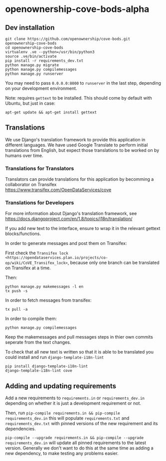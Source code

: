 # openownership-cove-bods-alpha

## Dev installation

    git clone https://github.com/openownership/cove-bods.git openownership-cove-bods
    cd openownership-cove-bods
    virtualenv .ve --python=/usr/bin/python3
    source .ve/bin/activate
    pip install -r requirements_dev.txt
    python manage.py migrate
    python manage.py compilemessages
    python manage.py runserver

You may need to pass `0.0.0.0:8000` to `runserver` in the last step, depending on your development environment.

Note: requires `gettext` to be installed. This should come by default with Ubuntu, but just in case:

```
apt-get update && apt-get install gettext
```

## Translations

We use Django's translation framework to provide this application in different languages.
We have used Google Translate to perform initial translations from English, but expect those translations to be worked on by humans over time.

### Translations for Translators

Translators can provide translations for this application by becomming a collaborator on Transifex https://www.transifex.com/OpenDataServices/cove

### Translations for Developers

For more information about Django's translation framework, see https://docs.djangoproject.com/en/1.8/topics/i18n/translation/

If you add new text to the interface, ensure to wrap it in the relevant gettext blocks/functions.

In order to generate messages and post them on Transifex:

First check the `Transifex lock <https://opendataservices.plan.io/projects/co-op/wiki/CoVE_Transifex_lock>`, because only one branch can be translated on Transifex at a time.

Then:

    python manage.py makemessages -l en
    tx push -s

In order to fetch messages from transifex:

    tx pull -a

In order to compile them:

    python manage.py compilemessages

Keep the makemessages and pull messages steps in thier own commits seperate from the text changes.

To check that all new text is written so that it is able to be translated you could install and run `django-template-i18n-lint`

    pip install django-template-i18n-lint
    django-template-i18n-lint cove

## Adding and updating requirements

Add a new requirements to `requirements.in` or `requirements_dev.in` depending on whether it is just a development requirement or not.

Then, run `pip-compile requirements.in && pip-compile requirements_dev.in` this will populate `requirements.txt` and `requirements_dev.txt` with pinned versions of the new requirement and its dependencies.

`pip-compile --upgrade requirements.in && pip-compile --upgrade requirements_dev.in` will update all pinned requirements to the latest version. Generally we don't want to do this at the same time as adding a new dependency, to make testing any problems easier.
